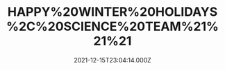 ---
title: "HAPPY%20WINTER%20HOLIDAYS%2C%20SCIENCE%20TEAM%21%21%21"
videoSrc: https://f000.backblazeb2.com/file/futureporn/projektmelody 2021-12-15 23_05-projektmelody.mp4
videoSrcHash: bafybeif7ofnnqfwlr3fiomtb7fsn2stwxaufdmzma5tehs5osm42nu5654?filename=projektmelody-chaturbate-20211215T230400Z-source.mp4
video720Hash: 
video480Hash: 
video360Hash: 
video240Hash: bafybeigc357uiow4vdt2cavigejtdh5wihmhqn7cmki6w4coikuxk5654a?filename=projektmelody-chaturbate-20211215T230400Z-240p.mp4
thinHash: 
thiccHash: QmXNBzkkxpZmz6yrge3QGvb1rfbRMDiXngeQaLF6CjZhUq?filename=20211215T230414Z-thicc.jpg
announceTitle: "Jingling%20Mels"
announceUrl: https://twitter.com/ProjektMelody/status/1471254803451887625
date: 2021-12-15T23:04:14.000Z
note: 
video240TmpFilePath: 
tmpFilePath: /root/futureporn_tmp/projektmelody-chaturbate-20211215T230414Z.mp4
layout: layouts/vod.njk
tags:
---